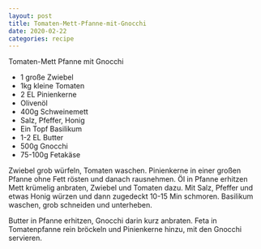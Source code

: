 ```yaml
---
layout: post
title: Tomaten-Mett-Pfanne-mit-Gnocchi
date: 2020-02-22
categories: recipe
---
```

﻿Tomaten-Mett Pfanne mit Gnocchi

- 1 große Zwiebel
- 1kg kleine Tomaten
- 2 EL Pinienkerne
- Olivenöl
- 400g Schweinemett
- Salz, Pfeffer, Honig
- Ein Topf Basilikum
- 1-2 EL Butter
- 500g Gnocchi
- 75-100g Fetakäse

Zwiebel grob würfeln, Tomaten waschen.
Pinienkerne in einer großen Pfanne ohne Fett rösten und danach rausnehmen.
Öl in Pfanne erhitzen Mett krümelig anbraten, Zwiebel und Tomaten dazu.
Mit Salz, Pfeffer und etwas Honig würzen und dann zugedeckt 10-15 Min schmoren.
Basilikum waschen, grob schneiden und unterheben.

Butter in Pfanne erhitzen, Gnocchi darin kurz anbraten.
Feta in Tomatenpfanne rein bröckeln und Pinienkerne hinzu, mit den Gnocchi servieren.